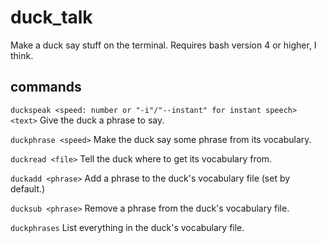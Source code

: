 # duck_talk
Make a duck say stuff on the terminal.
Requires bash version 4 or higher, I think.

## commands
`duckspeak <speed: number or "-i"/"--instant" for instant speech>  <text>` Give the duck a phrase to say.

`duckphrase <speed>` Make the duck say some phrase from its vocabulary.

`duckread <file>` Tell the duck where to get its vocabulary from.

`duckadd <phrase>` Add a phrase to the duck's vocabulary file (set by default.)

`ducksub <phrase>` Remove a phrase from the duck's vocabulary file.

`duckphrases` List everything in the duck's vocabulary file.
